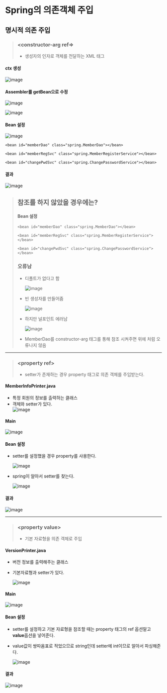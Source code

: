 # Spring의 의존객체 주입
## 명시적 의존 주입
> ### <constructor-arg ref=>
> - 생성자의 인자로 객체를 전달하는 XML 태그
#### ctx 생성
![image](https://user-images.githubusercontent.com/79209568/121299354-40efc280-c930-11eb-84ff-7bf75ef83c20.png)

#### Assembler를 getBean으로 수정
![image](https://user-images.githubusercontent.com/79209568/121518023-f9019600-ca2a-11eb-90bb-03d853bb2943.png)

![image](https://user-images.githubusercontent.com/79209568/121299467-6ed50700-c930-11eb-8642-54fe60d72a54.png)

#### Bean 설정
![image](https://user-images.githubusercontent.com/79209568/121519279-7e397a80-ca2c-11eb-8027-b1c15d5364cd.png)
```
<bean id="memberDao" class="spring.MemberDao"></bean>
	
<bean id="memberRegSvc" class="spring.MemberRegisterService"></bean>

<bean id="changePwdSvc" class="spring.ChangePasswordService"></bean>
```
#### 결과
![image](https://user-images.githubusercontent.com/79209568/121519461-b3de6380-ca2c-11eb-87ec-a7a80cdd5793.png)
> ## 참조를 하지 않았을 경우에는?
> #### Bean 설정
> ```
> <bean id="memberDao" class="spring.MemberDao"></bean>
>  
> <bean id="memberRegSvc" class="spring.MemberRegisterService"></bean>
>   
> <bean id="changePwdSvc" class="spring.ChangePasswordService"></bean>
> ```
> 
> ### 오류남
> * 디폴트가 없다고 함
> 
>   ![image](https://user-images.githubusercontent.com/79209568/121303568-3b957680-c936-11eb-9e69-83f84ce7c1c4.png)
> * 빈 생성자를 만들어줌  
> 
>   ![image](https://user-images.githubusercontent.com/79209568/121303600-43551b00-c936-11eb-957a-372480b6c8da.png)
> * 하지만 널포인트 에러남  
> 
>   ![image](https://user-images.githubusercontent.com/79209568/121303636-4c45ec80-c936-11eb-9865-7075ab536184.png)
> * MemberDao를 constructor-arg 태그를 통해 참조 시켜주면 위에 처럼 오류나지 않음 

<hr>

> ### \<property ref\>
> - setter가 존재하는 경우 property 태그로 의존 객체를 주입받는다.

#### MemberInfoPrinter.java
- 특정 회원의 정보를 출력하는 클래스
- 객체와 setter가 있다.  
  ![image](https://user-images.githubusercontent.com/79209568/121521177-b477f980-ca2e-11eb-88e2-496042c2c636.png)

#### Main
![image](https://user-images.githubusercontent.com/79209568/121523257-f9049480-ca30-11eb-83e6-05f010599ea9.png)

#### Bean 설정
- setter를 설정했을 경우 property를 사용한다.  
  
  ![image](https://user-images.githubusercontent.com/79209568/121521230-c5c10600-ca2e-11eb-925a-5a55b90b1bc6.png)
- spring이 알아서 setter를 찾는다.  

  ![image](https://user-images.githubusercontent.com/79209568/121300920-6a115280-c932-11eb-95dc-b28be4ef3579.png)

#### 결과
![image](https://user-images.githubusercontent.com/79209568/121521871-847d2600-ca2f-11eb-8521-111c574fafcf.png)

<hr>

> ### \<property value\>
> - 기본 자료형을 의존 객체로 주입

#### VersionPrinter.java
- 버전 정보를 출력해주는 클래스
- 기본자료형과 setter가 있다.  
  
  ![image](https://user-images.githubusercontent.com/79209568/121522802-724fb780-ca30-11eb-9045-ea08130f5813.png)
#### Main
![image](https://user-images.githubusercontent.com/79209568/121523338-10dc1880-ca31-11eb-898d-ce1c386fa32c.png)

#### Bean 설정
- setter를 설정하고 기본 자료형을 참조할 때는 property 태그의 ref 옵션말고 **value**옵션을 넣어준다.
- value값이 쌍따옴표로 적었으므로 string인데 setter에 int이므로 알아서 파싱해준다.    
  
  ![image](https://user-images.githubusercontent.com/79209568/121302458-afcf1a80-c934-11eb-8748-c0aaf99a1955.png)

#### 결과
![image](https://user-images.githubusercontent.com/79209568/121302645-f6bd1000-c934-11eb-8de4-10fe4c552bed.png)

